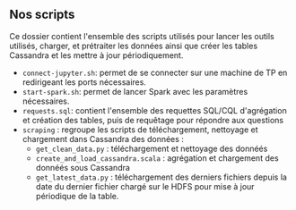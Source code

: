 ## Nos scripts

Ce dossier contient l'ensemble des scripts utilisés pour lancer les outils utilisés, charger, et prétraiter les données ainsi que créer les tables Cassandra et les mettre à jour périodiquement.
- ```connect-jupyter.sh```: permet de se connecter sur une machine de TP en redirigeant les ports nécessaires.
- ```start-spark.sh```: permet de lancer Spark avec les paramètres nécessaires.
- ```requests.sql```: contient l'ensemble des requettes SQL/CQL d'agrégation et création des tables, puis de requêtage pour répondre aux questions
- ```scraping``` : regroupe les scripts de téléchargement, nettoyage et chargement dans Cassandra des données :
  - ```get_clean_data.py``` : téléchargement et nettoyage des donnéés
  - ```create_and_load_cassandra.scala``` : agrégation et chargement des donnéés sous Cassandra
  - ```get_latest_data.py``` : téléchargement des derniers fichiers depuis la date du dernier fichier chargé sur le HDFS pour mise à jour périodique de la table.
